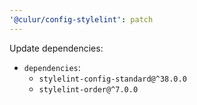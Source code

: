 ```yaml
---
'@culur/config-stylelint': patch
---
```


Update dependencies:

- `dependencies`:
  - `stylelint-config-standard@^38.0.0`
  - `stylelint-order@^7.0.0`
